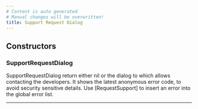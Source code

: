 ```yaml
---
# Content is auto generated
# Manual changes will be overwritten!
title: Support Request Dialog
---
```



## Constructors
### SupportRequestDialog
SupportRequestDialog return either nil or the dialog to which allows contacting the developers. It shows the latest
anonymous error code, to avoid security sensitive details. Use
[RequestSupport] to insert an error into the global error list.

---
